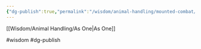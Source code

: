 ```yaml
---
{"dg-publish":true,"permalink":"/wisdom/animal-handling/mounted-combat/"}
---
```


[[Wisdom/Animal Handling/As One\|As One]]

#wisdom #dg-publish

